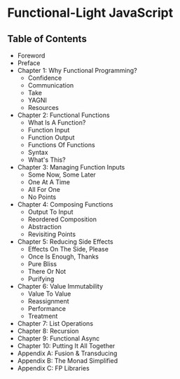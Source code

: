 # Functional-Light JavaScript

## Table of Contents

* Foreword
* Preface
* Chapter 1: Why Functional Programming?
	* Confidence
	* Communication
	* Take
	* YAGNI
	* Resources
* Chapter 2: Functional Functions
	* What Is A Function?
	* Function Input
	* Function Output
	* Functions Of Functions
	* Syntax
	* What's This?
* Chapter 3: Managing Function Inputs
	* Some Now, Some Later
	* One At A Time
	* All For One
	* No Points
* Chapter 4: Composing Functions
	* Output To Input
	* Reordered Composition
	* Abstraction
	* Revisiting Points
* Chapter 5: Reducing Side Effects
	* Effects On The Side, Please
	* Once Is Enough, Thanks
	* Pure Bliss
	* There Or Not
	* Purifying
* Chapter 6: Value Immutability
	* Value To Value
	* Reassignment
	* Performance
	* Treatment
* Chapter 7: List Operations
* Chapter 8: Recursion
* Chapter 9: Functional Async
* Chapter 10: Putting It All Together
* Appendix A: Fusion & Transducing
* Appendix B: The Monad Simplified
* Appendix C: FP Libraries
